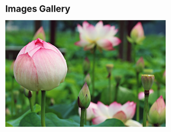 [//]: # (title:Images Gallery)
[//]: # (style:md)
[//]: # (https://pixabay.com/fr/users/happymom33-7463641/)

# Images Gallery

<style>
  @keyframes slidy {
    from { left: 100%; }
    2% { left: -0%; }
    5% { left: -0%; }
    7% { left: -100%; }
    11% { left: -100%; }
    13% { left: -200%; }
    16% { left: -200%; }
    18% { left: -300%; }
    22% { left: -300%; }
    24% { left: -400%; }
    27% { left: -400%; }
    29% { left: -500%; }
    33% { left: -500%; }
    35% { left: -600%; }
    38% { left: -600%; }
    40% { left: -700%; }
    44% { left: -700%; }
    46% { left: -800%; }
    50% { left: -800%; }
    52% { left: -900%; }
    55% { left: -900%; }
    57% { left: -1000%; }
    61% { left: -1000%; }
    63% { left: -1100%; }
    66% { left: -1100%; }
    68% { left: -1200%; }
    72% { left: -1200%; }
    74% { left: -1300%; }
    77% { left: -1300%; }
    79% { left: -1400%; }
    83% { left: -1400%; }
    85% { left: -1500%; }
    88% { left: -1500%; }
    90% { left: -1600%; }
    94% { left: -1600%; }
    96% { left: -1700%; }
    100% { left: -1700%; }
  }
  div#slider { overflow: hidden; }
  div#slider figure img { width: 5.555556%; float: left; }
  div#slider figure {
  position: relative;
  width: 1800%;
  margin: 0;
  left: 0;
  text-align: left;
  font-size: 0;
  animation: 30s slidy infinite;
  }
</style>
<div id="slider">
  <figure>
    <img src="img/flowers-3047393_960_720.jpg" alt>
    <img src="img/flowers-3055541_960_720.jpg" alt>
    <img src="img/leaf-3042234_960_720.jpg" alt>
    <img src="img/leaf-3046583_960_720.jpg" alt>
    <img src="img/lotus-3031174_960_720.jpg" alt>
    <img src="img/nature-3046562_960_720.jpg" alt>
    <img src="img/nature-3054223_960_720.jpg" alt>
    <img src="img/nature-3057614_960_720.jpg" alt>
    <img src="img/nature-3069114_960_720.jpg" alt>
    <img src="img/nature-3091580_960_720.jpg" alt>
    <img src="img/nature-3095900_960_720.jpg" alt>
    <img src="img/new-3050092_960_720.jpg" alt>
    <img src="img/sand-3042037_960_720.jpg" alt>
    <img src="img/sea-3089953_960_720.jpg" alt>
    <img src="img/sunset-3042496_960_720.jpg" alt>
    <img src="img/sunset-3052530_960_720.jpg" alt>
    <img src="img/the-body-of-water-3044284_960_720.jpg" alt>
    <img src="img/the-body-of-water-3083457_960_720.jpg" alt>
  </figure>
</div>
